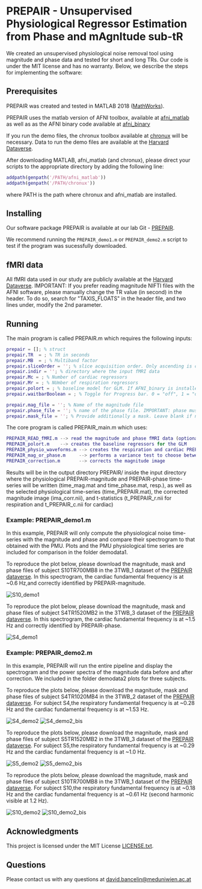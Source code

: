 # PREPAIR - Unsupervised Physiological Regressor Estimation from Phase and mAgnItude sub-tR

We created an unsupervised physiological noise removal tool using magnitude and phase data and tested for short and long TRs.
Our code is under the MIT license and has no warranty.
Below, we describe the steps for implementing the software:

## Prerequisites

PREPAIR was created and tested in MATLAB 2018 ([MathWorks](https://www.mathworks.com/)).

PREPAIR uses the matlab version of AFNI toolbox, available at [afni_matlab](https://github.com/zsaad/afni_matlab) as well as as the AFNI binary code available at [afni_binary](https://afni.nimh.nih.gov/)

If you run the demo files, the chronux toolbox available at [chronux](http://chronux.org/) will be necessary. Data to run the demo files are available at the [Harvard Dataverse](https://dataverse.harvard.edu/dataverse/prepair).

After downloading MATLAB, afni_matlab (and chronux), please direct your scripts to the appropriate directory by adding the following line:

```Matlab
addpath(genpath('/PATH/afni_matlab'))
addpath(genpath('/PATH/chronux'))
```

where PATH is the path where chronux and afni_matlab are installed.

## Installing

Our software package PREPAIR is available at our lab Git - [PREPAIR](https://github.com/daveB1978/PREPAIR).

We recommend running the `PREPAIR_demo1.m` or `PREPAIR_demo2.m` script to test if the program was sucessfully downloaded.

## fMRI data

All fMRI data used in our study are publicly available at the [Harvard Dataverse](https://dataverse.harvard.edu/dataverse/prepair). IMPORTANT: If you prefer reading magnitude NIFTI files with the AFNI software, please manually change the TR value (in second) in the header. To do so, search for "TAXIS_FLOATS" in the header file, and two lines under, modify the 2nd parameter. 

## Running

The main program is called PREPAIR.m which requires the following inputs:
```Matlab
prepair = []; % struct
prepair.TR  = ; % TR in seconds
prepair.MB  = ; % Multiband factor
prepair.sliceOrder = ''; % slice acquisition order. Only ascending is currently available 
prepair.indir = ''; % directory where the input fMRI data
prepair.Mc = ; % Number of cardiac regressors
prepair.Mr = ; % NUmber of respiration regressors
prepair.polort = ; % baseline model for GLM. If AFNI_binary is installed, set it to 1 (will use 3dDeconvolve). If not, set to 0 (baseline will be set to 1)
prepair.waitbarBoolean = ; % Toggle for Progress bar. 0 = "off", 1 = "on"

prepair.mag_file = ''; % Name of the magnitude file
prepair.phase_file = ''; % name of the phase file. IMPORTANT: phase must be unwrapped
prepair.mask_file = ''; % Provide additionally a mask. Leave blank if no masking is needed
```
The core program is called PREPAIR_main.m which uses:
```matlab
PREPAIR_READ_fMRI.m --> read the magnitude and phase fMRI data (optionally the mask, if given)
PREPAIR_polort.m    --> creates the baseline regressors for the GLM
PREPAIR_physio_waveforms.m --> creates the respiration and cardiac PREPAIR-magnitude and PREPAIR-phase time-series
PREPAIR_mag_or_phase.m     --> performs a variance test to choose between the cardiac PREPAIR-magnitide and phase. For respiration, default is phase.
PREPAIR_correction.m       --> corrects the magnitude image
```
Results will be in the output directory PREPAIR/ inside the input directory where the physiological PREPAIR-magnitude and PREPAIR-phase time-series will be written (time_mag.mat and time_phase.mat, resp.), as well as the selected physiological time-series (time_PREPAIR.mat), the corrected magnitude image (ima_corr.nii), and t-statistics (t_PREPAIR_r.nii for respiration and t_PREPAIR_c.nii for cardiac) 

### Example: PREPAIR_demo1.m
In this example, PREPAIR will only compute the physiological noise time-series with the magnitude and phase and compare their spectrogram to that obtained with the PMU. Plots and the PMU physiological time series are included for comparison in the folder demodata1. 

To reproduce the plot below, please download the magnitude, mask and phase files of subject S10TR700MB8 in the 3TWB_1 dataset of the [PREPAIR dataverse](https://dataverse.harvard.edu/dataset.xhtml?persistentId=doi:10.7910/DVN/HWHOAR). 
In this spectrogram, the cardiac fundamental frequency is at ~0.6 Hz,and correctly identified by PREPAIR-magnitude.

![S10_demo1](demodata1/S10.png)

To reproduce the plot below, please download the magnitude, mask and phase files of subject S4TR1520MB2 in the 3TWB_3 dataset of the [PREPAIR dataverse](https://dataverse.harvard.edu/dataset.xhtml?persistentId=doi:10.7910/DVN/3DSPSB).
In this spectrogram, the cardiac fundamental frequency is at ~1.5 Hz and correctly identified by PREPAIR-phase.

![S4_demo1](demodata1/S4.png)

### Example: PREPAIR_demo2.m
In this example, PREPAIR will run the entire pipeline and display the spectrogram and the power spectra of the magnitude data before and after correction. We included in the folder demodata2 plots for three subjects. 

To reproduce the plots below, please download the magnitude, mask and phase files of subject S4TR1020MB4 in the 3TWB_2 dataset of the [PREPAIR dataverse](https://dataverse.harvard.edu/dataset.xhtml?persistentId=doi:10.7910/DVN/YO6NHE).
For subject S4,the respiratory fundamental frequency is at ~0.28 Hz and the cardiac fundamental frequency is at ~1.53 Hz.

![S4_demo2](demodata2/S4_spec.png)
![S4_demo2_bis](demodata2/S4_freq.png)

To reproduce the plots below, please download the magnitude, mask and phase files of subject S5TR1520MB2 in the 3TWB_3 dataset of the [PREPAIR dataverse](https://dataverse.harvard.edu/dataset.xhtml?persistentId=doi:10.7910/DVN/FR6SVM).
For subject S5,the respiratory fundamental frequency is at ~0.29 Hz and the cardiac fundamental frequency is at ~1.0 Hz.

![S5_demo2](demodata2/S5_spec.png)
![S5_demo2_bis](demodata2/S5_freq.png)

To reproduce the plots below, please download the magnitude, mask and phase files of subject S10TR700MB8 in the 3TWB_1 dataset of the [PREPAIR dataverse](https://dataverse.harvard.edu/dataset.xhtml?persistentId=doi:10.7910/DVN/HWHOAR).
For subject S10,the respiratory fundamental frequency is at ~0.18 Hz and the cardiac fundamental frequency is at ~0.61 Hz (second harmonic visible at 1.2 Hz).

![S10_demo2](demodata2/S10_spec.png)
![S10_demo2_bis](demodata2/S10_freq.png)



## Acknowledgments
This project is licensed under the MIT License [LICENSE.txt](LICENSE.txt).

## Questions

Please contact us with any questions at david.bancelin@meduniwien.ac.at
